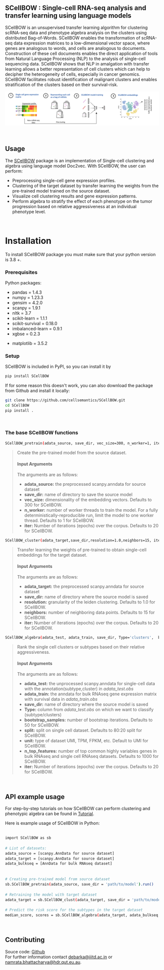 ## SCellBOW : Single-cell RNA-seq analysis and transfer learning using language models

SCellBOW is an unsupervised transfer learning algorithm for clustering scRNA-seq data and phenotype algebra analysis on the clusters using distributed Bag-of-Words. SCellBOW enables the transformation of scRNA-seq data expression matrices to a low-dimensional vector space, where genes are analogous to words, and cells are analogous to documents. Construction of these cell documents enables the direct application of tools from Natural Language Processing (NLP) to the analysis of single-cell sequencing data. SCellBOW shows that NLP in amalgation with transfer learning allows a better representation of cell clusters which can help to decipher the heterogeneity of cells, especially in cancer genomics. SCellBOW facilitates robust identification of malignant clusters and enables stratification of the clusters based on their survival-risk.


![SCellBOW workflow](Data/images/SCellBOW.png)

<!-- \For thorough details, see our paper: [https://www.nature.com/articles/s41467-020-15851-3](https://www.nature.com/articles/s41467-020-15851-3) -->
<br>

## Usage

The [SCellBOW](https://github.com/cellsemantics/SCellBOW) package is an implementation of Single-cell clustering and algebra using language model Doc2vec. With SCellBOW, the user can perform:

- Preprocessing single-cell gene expression profiles.
- Clustering of the target dataset by transfer learning the weights from the pre-trained model trained on the source dataset.
- Visualize cell clustering results and gene expression patterns.
- Perform algebra to stratify the effect of each phenotype on the tumor progression based on relative aggressiveness at an individual phenotype level. 

<br>


# Installation

To install SCellBOW package you must make sure that your python version is 3.8 +. 

### Prerequisites

Python packages:
- pandas = 1.4.3 
- numpy = 1.23.3 
- gensim = 4.2.0  
- scanpy = 1.9.1
- nltk = 3.7
- scikit-learn = 1.1.1  
- scikit-survival = 0.18.0
- imbalanced-learn = 0.9.1
- xgbse = 0.2.3 
<!-- #- collections
#- pickle -->
- matplotlib = 3.5.2



### Setup

SCellBOW is included in PyPI, so you can install it by

```bash
pip install SCellBOW
```

If for some reason this doesn't work, you can also download the package from Github and install it locally:

```bash
git clone https://github.com/cellsemantics/SCellBOW.git
cd SCellBOW
pip install .
```
<br>

### The base SCellBOW functions

```bash
SCellBOW_pretrain(adata_source, save_dir, vec_size=300, n_worker=1, iter=20)
```

> Create the pre-trained model from the source dataset.
> #### Input Arguments
> The arguments are as follows:
> - **adata_source:**  the preprocessed scanpy.anndata for source dataset
> - **save_dir:** name of directory to save the source model
> - **vec_size:** dimensionality of the embedding vectors. Defaults to 300 for SCellBOW. 
> - **n_worker:** number of worker threads to train the model. For a fully deterministically-reproducible run, limit the model to one worker thread. Defaults to 1 for SCellBOW. 
> - **iter:** Number of iterations (epochs) over the corpus. Defaults to 20 for SCellBOW.

```bash
SCellBOW_cluster(adata_target,save_dir,resolution=1.0,neighbors=15, iter=20,).run()
```
> Transfer learning the weights of pre-trained to obtain single-cell embeddings for the target dataset. 
> #### Input Arguments
> The arguments are as follows:
> - **adata_target:**  the preprocessed scanpy.anndata for source dataset
> - **save_dir:** name of directory where the source model is saved
> - **resolution:** granularity of the leiden clustering. Defaults to 1.0 for SCellBOW. 
> - **neighbors:** number of neighboring data points. Defaults to 15 for SCellBOW. 
> - **iter:** Number of iterations (epochs) over the corpus. Defaults to 20 for SCellBOW.

```bash
SCellBOW_algebra(adata_test, adata_train, save_dir, Type='clusters',  bootstrap_samples=50, split=0.2, unit="UMI", n_top_features=1000, iter=20).run()
```
> Rank the single cell clusters or subtypes based on their relative aggressiveness.
> #### Input Arguments
> The arguments are as follows:
> - **adata_test:**  the unprocessed scanpy.anndata for single-cell data with the annotation(subtype,cluster) in *adata_test.obs*
> - **adata_train:**  the anndata for bulk RNAseq gene expression matrix with survival data in *adata_train.obs*
> - **save_dir:** name of directory where the source model is saved
> - **Type:** column from *adata_test.obs* on which we want to classify (subtype/clusters)
> - **bootstrap_samples:** number of bootstrap iterations. Defaults to 50 for SCellBOW. 
> - **split:** split on single cell dataset. Defaults to 80:20 split for SCellBOW.
> - **unit:** type of dataset UMI, TPM, FPKM, etc. Default to UMI for SCellBOW. 
> - **n_top_features:** number of top common highly variables genes in bulk RNAseq and single cell RNAseq datasets. Defaults to 1000 for SCellBOW.
> - **iter:** Number of iterations (epochs) over the corpus. Defaults to 20 for SCellBOW.


<br>

## API example usage

For step-by-step tutorials on how SCellBOW can perform clustering and phenotypic algebra can be found in [Tutorial](tutorial/SCellBOW_tutorial.md).


Here is example usage of SCellBOW in Python:

```bash

import SCellBOW as sb

# List of datasets:
adata_source = [scanpy.AnnData for source dataset]
adata_target = [scanpy.AnnData for source dataset]
adata_bulkseq = [AnnData for bulk RNAseq dataset]


# Creating pre-trained model from source dataset
sb.SCellBOW_pretrain(adata_source, save_dir = 'path/to/model').run()

# Retraining the model with target dataset  
adata_target = sb.SCellBOW_clust(adata_target, save_dir = 'path/to/model').run()

# Predict the risk score for the subtypes in the target dataset
median_score, scores = sb.SCellBOW_algebra(adata_target, adata_bulkseq, save_dir = 'path/to/model').run()

```
<br>

## Contributing
Souce code: [Github](https://github.com/cellsemantics/SCellBOW)  
For further information contact debarka@iiitd.ac.in or namrata.bhattacharya@hdr.qut.eu.au. 











